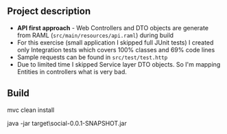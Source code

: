 ## Project description
- **API first approach** - Web Controllers and DTO objects are generate from RAML (`src/main/resources/api.raml`) during build 
- For this exercise (small application I skipped full JUnit tests) I created only Integration tests which covers 100% classes and 69% code lines
- Sample requests can be found in `src/test/test.http`
- Due to limited time I skipped Service layer DTO objects. So I'm mapping Entities in controllers what is very bad.

## Build
mvc clean install

java -jar target\social-0.0.1-SNAPSHOT.jar